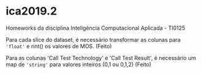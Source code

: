 # ica2019.2
Homeworks da disciplina Inteligência Computacional Aplicada - TI0125


Para cada slice do dataset, é necessário transformar as colunas para 
```'float'``` e rint() os valores de MOS.  (Feito)

Para as colunas 'Call Test Technology' e 'Call Test Result', é necessário 
um map de ```'string'``` para valores inteiros (0,1 ou 0,1,2) (Feito)
